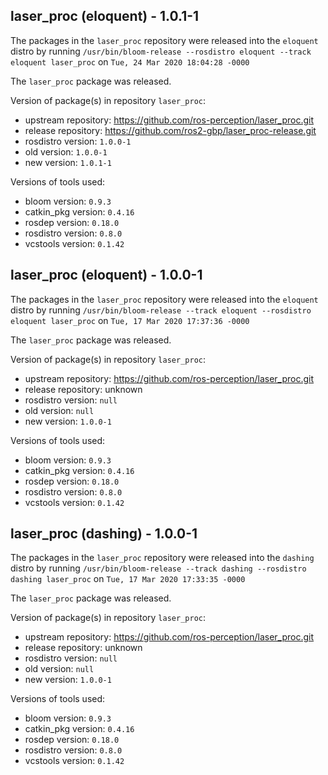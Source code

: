## laser_proc (eloquent) - 1.0.1-1

The packages in the `laser_proc` repository were released into the `eloquent` distro by running `/usr/bin/bloom-release --rosdistro eloquent --track eloquent laser_proc` on `Tue, 24 Mar 2020 18:04:28 -0000`

The `laser_proc` package was released.

Version of package(s) in repository `laser_proc`:

- upstream repository: https://github.com/ros-perception/laser_proc.git
- release repository: https://github.com/ros2-gbp/laser_proc-release.git
- rosdistro version: `1.0.0-1`
- old version: `1.0.0-1`
- new version: `1.0.1-1`

Versions of tools used:

- bloom version: `0.9.3`
- catkin_pkg version: `0.4.16`
- rosdep version: `0.18.0`
- rosdistro version: `0.8.0`
- vcstools version: `0.1.42`


## laser_proc (eloquent) - 1.0.0-1

The packages in the `laser_proc` repository were released into the `eloquent` distro by running `/usr/bin/bloom-release --track eloquent --rosdistro eloquent laser_proc` on `Tue, 17 Mar 2020 17:37:36 -0000`

The `laser_proc` package was released.

Version of package(s) in repository `laser_proc`:

- upstream repository: https://github.com/ros-perception/laser_proc.git
- release repository: unknown
- rosdistro version: `null`
- old version: `null`
- new version: `1.0.0-1`

Versions of tools used:

- bloom version: `0.9.3`
- catkin_pkg version: `0.4.16`
- rosdep version: `0.18.0`
- rosdistro version: `0.8.0`
- vcstools version: `0.1.42`


## laser_proc (dashing) - 1.0.0-1

The packages in the `laser_proc` repository were released into the `dashing` distro by running `/usr/bin/bloom-release --track dashing --rosdistro dashing laser_proc` on `Tue, 17 Mar 2020 17:33:35 -0000`

The `laser_proc` package was released.

Version of package(s) in repository `laser_proc`:

- upstream repository: https://github.com/ros-perception/laser_proc.git
- release repository: unknown
- rosdistro version: `null`
- old version: `null`
- new version: `1.0.0-1`

Versions of tools used:

- bloom version: `0.9.3`
- catkin_pkg version: `0.4.16`
- rosdep version: `0.18.0`
- rosdistro version: `0.8.0`
- vcstools version: `0.1.42`


